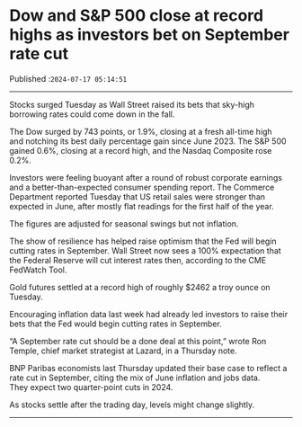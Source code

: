 # Dow and S&P 500 close at record highs as investors bet on September rate cut

Published :`2024-07-17 05:14:51`

---

Stocks surged Tuesday as Wall Street raised its bets that sky-high borrowing rates could come down in the fall.

The Dow surged by 743 points, or 1.9%, closing at a fresh all-time high and notching its best daily percentage gain since June 2023. The S&P 500 gained 0.6%, closing at a record high, and the Nasdaq Composite rose 0.2%.

Investors were feeling buoyant after a round of robust corporate earnings and a better-than-expected consumer spending report. The Commerce Department reported Tuesday that US retail sales were stronger than expected in June, after mostly flat readings for the first half of the year.

The figures are adjusted for seasonal swings but not inflation.

The show of resilience has helped raise optimism that the Fed will begin cutting rates in September. Wall Street now sees a 100% expectation that the Federal Reserve will cut interest rates then, according to the CME FedWatch Tool.

Gold futures settled at a record high of roughly $2462 a troy ounce on Tuesday.

Encouraging inflation data last week had already led investors to raise their bets that the Fed would begin cutting rates in September.

“A September rate cut should be a done deal at this point,” wrote Ron Temple, chief market strategist at Lazard, in a Thursday note.

BNP Paribas economists last Thursday updated their base case to reflect a rate cut in September, citing the mix of June inflation and jobs data. They expect two quarter-point cuts in 2024.

As stocks settle after the trading day, levels might change slightly.

---

